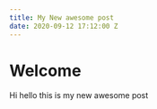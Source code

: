 ```yaml
---
title: My New awesome post
date: 2020-09-12 17:12:00 Z
---
```


# Welcome

Hi hello this is my new awesome post